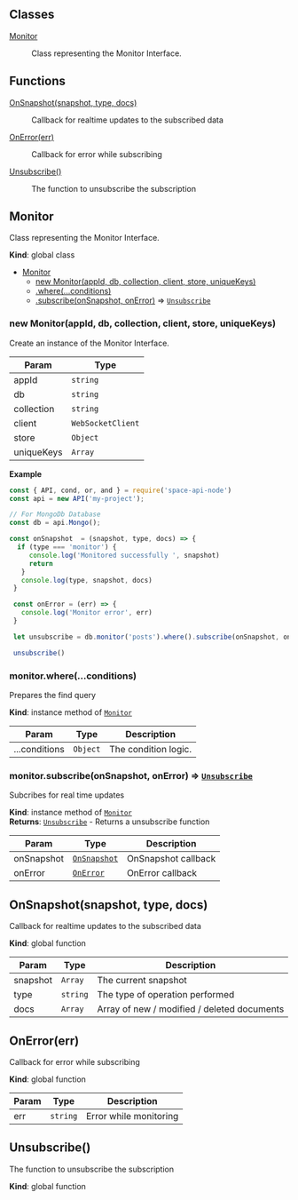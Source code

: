 ## Classes

<dl>
<dt><a href="#Monitor">Monitor</a></dt>
<dd><p>Class representing the Monitor Interface.</p>
</dd>
</dl>

## Functions

<dl>
<dt><a href="#OnSnapshot">OnSnapshot(snapshot, type, docs)</a></dt>
<dd><p>Callback for realtime updates to the subscribed data</p>
</dd>
<dt><a href="#OnError">OnError(err)</a></dt>
<dd><p>Callback for error while subscribing</p>
</dd>
<dt><a href="#Unsubscribe">Unsubscribe()</a></dt>
<dd><p>The function to unsubscribe the subscription</p>
</dd>
</dl>

<a name="Monitor"></a>

## Monitor
Class representing the Monitor Interface.

**Kind**: global class  

* [Monitor](#Monitor)
    * [new Monitor(appId, db, collection, client, store, uniqueKeys)](#new_Monitor_new)
    * [.where(...conditions)](#Monitor+where)
    * [.subscribe(onSnapshot, onError)](#Monitor+subscribe) ⇒ [<code>Unsubscribe</code>](#Unsubscribe)

<a name="new_Monitor_new"></a>

### new Monitor(appId, db, collection, client, store, uniqueKeys)
Create an instance of the Monitor Interface.


| Param | Type |
| --- | --- |
| appId | <code>string</code> | 
| db | <code>string</code> | 
| collection | <code>string</code> | 
| client | <code>WebSocketClient</code> | 
| store | <code>Object</code> | 
| uniqueKeys | <code>Array</code> | 

**Example**  
```js
const { API, cond, or, and } = require('space-api-node')
const api = new API('my-project');

// For MongoDb Database
const db = api.Mongo();

const onSnapshot  = (snapshot, type, docs) => {
  if (type === 'monitor') {
     console.log('Monitored successfully ', snapshot)
     return
   }
   console.log(type, snapshot, docs)
 }

 const onError = (err) => {
   console.log('Monitor error', err)
 }

 let unsubscribe = db.monitor('posts').where().subscribe(onSnapshot, onError) 

 unsubscribe()
```
<a name="Monitor+where"></a>

### monitor.where(...conditions)
Prepares the find query

**Kind**: instance method of [<code>Monitor</code>](#Monitor)  

| Param | Type | Description |
| --- | --- | --- |
| ...conditions | <code>Object</code> | The condition logic. |

<a name="Monitor+subscribe"></a>

### monitor.subscribe(onSnapshot, onError) ⇒ [<code>Unsubscribe</code>](#Unsubscribe)
Subcribes for real time updates

**Kind**: instance method of [<code>Monitor</code>](#Monitor)  
**Returns**: [<code>Unsubscribe</code>](#Unsubscribe) - Returns a unsubscribe function  

| Param | Type | Description |
| --- | --- | --- |
| onSnapshot | [<code>OnSnapshot</code>](#OnSnapshot) | OnSnapshot callback |
| onError | [<code>OnError</code>](#OnError) | OnError callback |

<a name="OnSnapshot"></a>

## OnSnapshot(snapshot, type, docs)
Callback for realtime updates to the subscribed data

**Kind**: global function  

| Param | Type | Description |
| --- | --- | --- |
| snapshot | <code>Array</code> | The current snapshot |
| type | <code>string</code> | The type of operation performed |
| docs | <code>Array</code> | Array of new / modified / deleted documents |

<a name="OnError"></a>

## OnError(err)
Callback for error while subscribing

**Kind**: global function  

| Param | Type | Description |
| --- | --- | --- |
| err | <code>string</code> | Error while monitoring |

<a name="Unsubscribe"></a>

## Unsubscribe()
The function to unsubscribe the subscription

**Kind**: global function  
